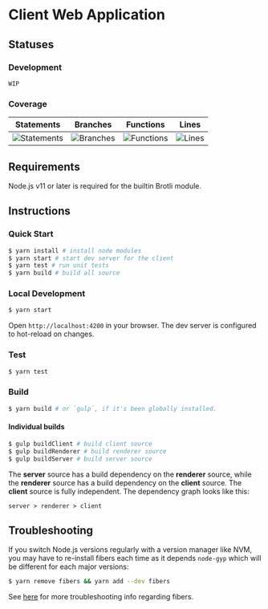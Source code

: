 # Client Web Application

## Statuses

### Development

`WIP`

### Coverage

<!-- prettier-ignore-start -->
| Statements                                    | Branches                                  | Functions                                   | Lines                               |
| --------------------------------------------- | ----------------------------------------- | ------------------------------------------- | ----------------------------------- |
| ![Statements](https://img.shields.io/badge/Coverage-56.3%25-red.svg "Make me better!") | ![Branches](https://img.shields.io/badge/Coverage-28.93%25-red.svg "Make me better!") | ![Functions](https://img.shields.io/badge/Coverage-49.15%25-red.svg "Make me better!") | ![Lines](https://img.shields.io/badge/Coverage-55.78%25-red.svg "Make me better!") |
<!-- prettier-ignore-end -->

## Requirements

Node.js v11 or later is required for the builtin Brotli module.

## Instructions

### Quick Start

```sh
$ yarn install # install node modules
$ yarn start # start dev server for the client
$ yarn test # run unit tests
$ yarn build # build all source
```

### Local Development

```sh
$ yarn start
```

Open `http://localhost:4200` in your browser. The dev server is configured to hot-reload on changes.

### Test

```sh
$ yarn test
```

### Build

```sh
$ yarn build # or `gulp`, if it's been globally installed.
```

#### Individual builds

```sh
$ gulp buildClient # build client source
$ gulp buildRenderer # build renderer source
$ gulp buildServer # build server source
```

The **server** source has a build dependency on the **renderer** source, while the **renderer** source has a build dependency on the **client** source. The **client** source is fully independent. The dependency graph looks like this:

```
server > renderer > client
```

## Troubleshooting

If you switch Node.js versions regularly with a version manager like NVM, you may have to re-install fibers each time as it depends `node-gyp` which will be different for each major versions:

```sh
$ yarn remove fibers && yarn add --dev fibers
```

See [here](https://github.com/laverdet/node-fibers#supported-platforms) for more troubleshooting info regarding fibers.
